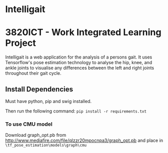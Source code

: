 # Intelligait
# 3820ICT - Work Integrated Learning Project

Intelligait is a web application for the analysis of a persons gait. It uses Tensorflow's pose estimation technology to analyse the hip, knee, and ankle joints to visualise any differences between the left and right joints throughout their gait cycle. 

## Install Dependencies

Must have python, pip and swig installed.

Then run the following command:
`pip install -r requirements.txt`

### To use CMU model

Download graph_opt.pb from http://www.mediafire.com/file/qlzzr20mpocnpa3/graph_opt.pb and place in `\tf_pose_estimation\models\graph\cmu`

